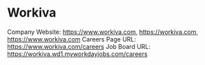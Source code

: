 # Workiva

Company Website: https://www.workiva.com, https://workiva.com, https://www.workiva.com
Careers Page URL: https://www.workiva.com/careers
Job Board URL: https://workiva.wd1.myworkdayjobs.com/careers